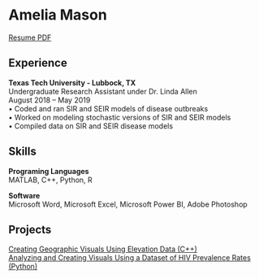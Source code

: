# Amelia Mason
[Resume PDF](https://github.com/amemason/Resume/blob/master/Resume.pdf)<br>

## Experience
**Texas Tech University - Lubbock, TX**<br>
Undergraduate Research Assistant under Dr. Linda Allen<br>
August 2018 – May 2019<br>
•	Coded and ran SIR and SEIR models of disease outbreaks<br>
•	Worked on modeling stochastic versions of SIR and SEIR models<br>
•	Compiled data on SIR and SEIR disease models<br>

## Skills
**Programing Languages** <br>
MATLAB, C++, Python, R<br>

**Software** <br>
Microsoft Word, Microsoft Excel, Microsoft Power BI, Adobe Photoshop

## Projects
[Creating Geographic Visuals Using Elevation Data (C++)](https://github.com/amemason/Resume/blob/master/ECE%201305/project.cpp)<br>
[Analyzing and Creating Visuals Using a Dataset of HIV Prevalence Rates (Python)](https://github.com/amemason/Resume/blob/master/INFO%205502/Assignment%202/Assignment_2.ipynb)
